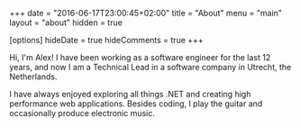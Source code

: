 +++
date = "2016-06-17T23:00:45+02:00"
title = "About"
menu = "main"
layout = "about"
hidden = true

[options]
    hideDate = true
    hideComments = true
+++

Hi, I'm Alex! I have been working as a software engineer for the last 12 years, and now I am a Technical Lead in a software company in Utrecht, the Netherlands.

I have always enjoyed exploring all things .NET and creating high performance web applications. Besides coding, I play the guitar and occasionally produce electronic music.